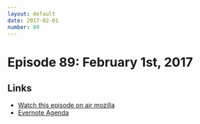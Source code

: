 ```yaml
---
layout: default
date: 2017-02-01
number: 89
---
```


# Episode 89: February 1st, 2017

## Links
* [Watch this episode on air mozilla](https://air.mozilla.org/the-joy-of-coding-episode-89/)
* [Evernote Agenda](https://www.evernote.com/l/AbJtmPE0TDhHWrTn8scxPrNmd8C1IiQSmbI)
